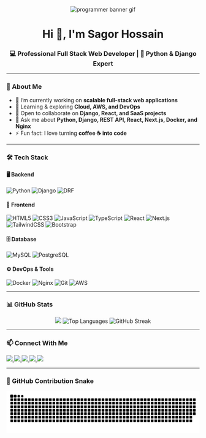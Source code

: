 <!-- Banner / Cover -->
<p align="center">
  <img src="https://media.giphy.com/media/WUlplcMpOCEmTGBtBW/giphy.gif" width="100%" height="250px" alt="programmer banner gif"/>
</p>

<h1 align="center">Hi 👋, I'm Sagor Hossain</h1>
<h3 align="center">💻 Professional Full Stack Web Developer | 🚀 Python & Django Expert</h3>

---

### 🚀 About Me  
- 🔭 I’m currently working on **scalable full-stack web applications**  
- 🌱 Learning & exploring **Cloud, AWS, and DevOps**  
- 👯 Open to collaborate on **Django, React, and SaaS projects**  
- 💬 Ask me about **Python, Django, REST API, React, Next.js, Docker, and Nginx**  
- ⚡ Fun fact: I love turning **coffee ☕ into code**  

---

### 🛠️ Tech Stack

#### 🖥️ Backend
![Python](https://img.shields.io/badge/-Python-3776AB?logo=python&logoColor=white&style=for-the-badge)
![Django](https://img.shields.io/badge/-Django-092E20?logo=django&logoColor=white&style=for-the-badge)
![DRF](https://img.shields.io/badge/-Django%20Rest%20Framework-FF1709?logo=django&logoColor=white&style=for-the-badge)

#### 🎨 Frontend
![HTML5](https://img.shields.io/badge/-HTML5-E34F26?logo=html5&logoColor=white&style=for-the-badge)
![CSS3](https://img.shields.io/badge/-CSS3-1572B6?logo=css3&logoColor=white&style=for-the-badge)
![JavaScript](https://img.shields.io/badge/-JavaScript-F7DF1E?logo=javascript&logoColor=black&style=for-the-badge)
![TypeScript](https://img.shields.io/badge/-TypeScript-3178C6?logo=typescript&logoColor=white&style=for-the-badge)
![React](https://img.shields.io/badge/-React-61DAFB?logo=react&logoColor=black&style=for-the-badge)
![Next.js](https://img.shields.io/badge/-Next.js-000000?logo=next.js&logoColor=white&style=for-the-badge)
![TailwindCSS](https://img.shields.io/badge/-TailwindCSS-06B6D4?logo=tailwindcss&logoColor=white&style=for-the-badge)
![Bootstrap](https://img.shields.io/badge/-Bootstrap-7952B3?logo=bootstrap&logoColor=white&style=for-the-badge)

#### 🗄️ Database
![MySQL](https://img.shields.io/badge/-MySQL-4479A1?logo=mysql&logoColor=white&style=for-the-badge)
![PostgreSQL](https://img.shields.io/badge/-PostgreSQL-4169E1?logo=postgresql&logoColor=white&style=for-the-badge)

#### ⚙️ DevOps & Tools
![Docker](https://img.shields.io/badge/-Docker-2496ED?logo=docker&logoColor=white&style=for-the-badge)
![Nginx](https://img.shields.io/badge/-Nginx-009639?logo=nginx&logoColor=white&style=for-the-badge)
![Git](https://img.shields.io/badge/-Git-F05032?logo=git&logoColor=white&style=for-the-badge)
![AWS](https://img.shields.io/badge/-AWS-232F3E?logo=amazon-aws&logoColor=white&style=for-the-badge)

---

### 📊 GitHub Stats
<div align="center">

  <!-- GitHub Stats -->
  <img src="https://github-readme-stats.vercel.app/api?username=shsagorhossain&show_icons=true&theme=tokyonight&count_private=true&include_all_commits=true" height="180"/>

  <!-- Top Languages -->
  <img src="https://github-readme-stats.vercel.app/api/top-langs?username=shsagorhossain&layout=compact&theme=tokyonight&hide_border=true" height="180" alt="Top Languages"/>

  <!-- Streak Stats -->
  <img src="https://github-readme-streak-stats.herokuapp.com/?user=shsagorhossain&theme=tokyonight&hide_border=true" height="180" alt="GitHub Streak"/>
  
</div>



---

### 📫 Connect With Me
<p align="left">
  <a href="https://linkedin.com/in/YOUR-LINK" target="_blank">
    <img src="https://img.shields.io/badge/LinkedIn-0077B5?style=for-the-badge&logo=linkedin&logoColor=white"/>
  </a>
  <a href="mailto:shsagor.11s@gmail.com" target="_blank">
    <img src="https://img.shields.io/badge/Gmail-D14836?style=for-the-badge&logo=gmail&logoColor=white"/>
  </a>
  <a href="https://www.instagram.com/sh.sagor.01s" target="_blank">
    <img src="https://img.shields.io/badge/Instagram-E4405F?style=for-the-badge&logo=instagram&logoColor=white"/>
  </a>
  <a href="https://www.facebook.com/sh.sagor.10441" target="_blank">
    <img src="https://img.shields.io/badge/Facebook-1877F2?style=for-the-badge&logo=facebook&logoColor=white"/>
  </a>
  <a href="https://wa.me/8801303488968" target="_blank">
    <img src="https://img.shields.io/badge/WhatsApp-25D366?style=for-the-badge&logo=whatsapp&logoColor=white"/>
  </a>
</p>

---

### 🐍 GitHub Contribution Snake
<p align="center">
  <img src="https://raw.githubusercontent.com/platane/platane/output/github-contribution-grid-snake.svg" alt="snake animation"/>
</p>
